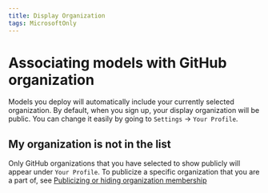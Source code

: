 ```yaml
---
title: Display Organization
tags: MicrosoftOnly
---
```


# Associating models with GitHub organization

Models you deploy will automatically include your currently selected organization. By default, when you sign up, your display organization will be public. You can change it easily by going to `Settings` -> `Your Profile`.

## My organization is not in the list

Only GitHub organizations that you have selected to show publicly will appear under `Your Profile`. To publicize a specific organization that you are a part of, see [Publicizing or hiding organization membership](https://docs.github.com/en/github/setting-up-and-managing-your-github-user-account/managing-your-membership-in-organizations/publicizing-or-hiding-organization-membership)
